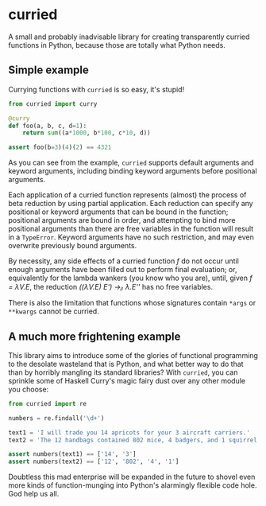 curried
=======

A small and probably inadvisable library for creating transparently curried
functions in Python, because those are totally what Python needs.

Simple example
--------------

Currying functions with `curried` is so easy, it's stupid!

```python
from curried import curry

@curry
def foo(a, b, c, d=1):
    return sum((a*1000, b*100, c*10, d))

assert foo(b=3)(4)(2) == 4321
```

As you can see from the example, `curried` supports default arguments and
keyword arguments, including binding keyword arguments before positional
arguments.

Each application of a curried function represents (almost) the process of
beta reduction by using partial application. Each reduction can specify any
positional or keyword arguments that can be bound in the function; positional
arguments are bound in order, and attempting to bind more positional arguments
than there are free variables in the function will result in a `TypeError`.
Keyword arguments have no such restriction, and may even overwrite previously
bound arguments.

By necessity, any side effects of a curried function *f* do not occur until
enough arguments have been filled out to perform final evaluation; or,
equivalently for the lambda wankers (you know who you are), until, given
*f = λV.E*, the reduction *((λV.E) E') →ᵦ λ.E''* has no free variables.

There is also the limitation that functions whose signatures contain `*args`
or `**kwargs` cannot be curried.


A much more frightening example
-------------------------------

This library aims to introduce some of the glories of functional programming
to the desolate wasteland that is Python, and what better way to do that than
by horribly mangling its standard libraries? With `curried`, you can sprinkle
some of Haskell Curry's magic fairy dust over any other module you choose:

```python
from curried import re

numbers = re.findall('\d+')

text1 = 'I will trade you 14 apricots for your 3 aircraft carriers.'
text2 = 'The 12 handbags contained 802 mice, 4 badgers, and 1 squirrel.'

assert numbers(text1) == ['14', '3']
assert numbers(text2) == ['12', '802', '4', '1']
```

Doubtless this mad enterprise will be expanded in the future to shovel even
more kinds of function-munging into Python's alarmingly flexible code hole.
God help us all.
